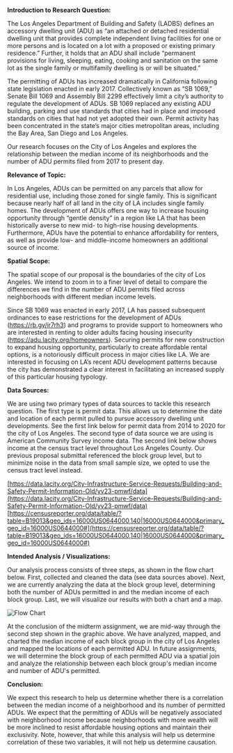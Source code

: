 **Introduction to Research Question:**

The Los Angeles Department of Building and Safety (LADBS) defines an accessory dwelling unit (ADU) as “an attached or detached residential dwelling unit that provides complete independent living facilities for one or more persons and is located on a lot with a proposed or existing primary residence.” Further, it holds that an ADU shall include “permanent provisions for living, sleeping, eating, cooking and sanitation on the same lot as the single family or multifamily dwelling is or will be situated.”

The permitting of ADUs has increased dramatically in California following state legislation enacted in early 2017. Collectively known as “SB 1069,” Senate Bill 1069 and Assembly Bill 2299 effectively limit a city’s authority to regulate the development of ADUs. SB 1069 replaced any existing ADU building, parking and use standards that cities had in place and imposed standards on cities that had not yet adopted their own. Permit activity has been concentrated in the state’s major cities metropolitan areas, including the Bay Area, San Diego and Los Angeles.

Our research focuses on the City of Los Angeles and explores the relationship between the median income of its neighborhoods and the number of ADU permits filed from 2017 to present day.  

**Relevance of Topic:**

In Los Angeles, ADUs can be permitted on any parcels that allow for residential use, including those zoned for single family. This is significant because nearly half of all land in the city of LA includes single family homes. The development of ADUs offers one way to increase housing opportunity through “gentle density” in a region like LA that has been historically averse to new mid- to high-rise housing developments. Furthermore, ADUs have the potential to enhance affordability for renters, as well as provide low- and middle-income homeowners an additional source of income. 

**Spatial Scope:**

The spatial scope of our proposal is the boundaries of the city of Los Angeles. We intend to zoom in to a finer level of detail to compare the differences we find in the number of ADU permits filed across neighborhoods with different median income levels.

Since SB 1069 was enacted in early 2017, LA has passed subsequent ordinances to ease restrictions for the development of ADUs (https://rb.gy/ir7rh3) and programs to provide support to homeowners who are interested in renting to older adults facing housing insecurity (https://adu.lacity.org/homeowners). Securing permits for new construction to expand housing opportunity, particularly to create affordable rental options, is a notoriously difficult process in major cities like LA. We are interested in focusing on LA’s recent ADU development patterns because the city has demonstrated a clear interest in facilitating an increased supply of this particular housing typology. 

**Data Sources:**

We are using two primary types of data sources to tackle this research question. The first type is permit data. This allows us to determine the date and location of each permit pulled to pursue accessory dwelling unit developments. See the first link below for permit data from 2014 to 2020 for the city of Los Angeles. The second type of data source we are using is American Community Survey income data. The second link below shows income at the census tract level throughout Los Angeles County. Our previous proposal submittal referenced the block group level, but to minimize noise in the data from small sample size, we opted to use the census tract level instead. 

[https://data.lacity.org/City-Infrastructure-Service-Requests/Building-and-Safety-Permit-Information-Old/yv23-pmwf/data](https://data.lacity.org/City-Infrastructure-Service-Requests/Building-and-Safety-Permit-Information-Old/yv23-pmwf/data)
[https://censusreporter.org/data/table/?table=B19013&geo_ids=16000US0644000,140|16000US0644000&primary_geo_id=16000US0644000#](https://censusreporter.org/data/table/?table=B19013&geo_ids=16000US0644000,140|16000US0644000&primary_geo_id=16000US0644000#)

**Intended Analysis / Visualizations:**

Our analysis process consists of three steps, as shown in the flow chart below. First, collected and cleaned the data (see data sources above). Next, we are currently analyzing the data at the block group level, determining both the number of ADUs permitted in and the median income of each block group. Last, we will visualize our results with both a chart and a map.

![Flow Chart](https://i.imgur.com/z5Gutcf.jpg)

At the conclusion of the midterm assignment, we are mid-way through the second step shown in the graphic above. We have analyzed, mapped, and charted the median income of each block group in the city of Los Angeles and mapped the locations of each permitted ADU. In future assignments, we will determine the block group of each permitted ADU via a spatial join and analyze the relationship between each block group's median income and number of ADU's permitted. 

**Conclusion:**

We expect this research to help us determine whether there is a correlation between the median income of a neighborhood and its number of permitted ADUs. We expect that the permitting of ADUs will be negatively associated with neighborhood income because neighborhoods with more wealth will be more inclined to resist affordable housing options and maintain their exclusivity. Note, however, that while this analysis will help us determine correlation of these two variables, it will not help us determine causation.
